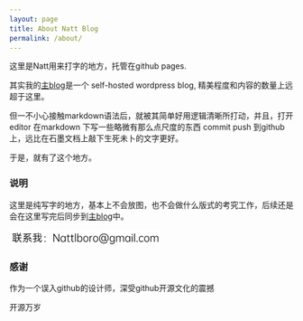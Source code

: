```yaml
---
layout: page
title: About Natt Blog
permalink: /about/
---
```


这里是Natt用来打字的地方，托管在github pages.

其实我的[主blog](https://blog.natt.cc)是一个 self-hosted wordpress blog, 精美程度和内容的数量上远超于这里。

但一不小心接触markdown语法后，就被其简单好用逻辑清晰所打动，并且，打开 editor 在markdown 下写一些略微有那么点尺度的东西 commit push 到github上，远比在石墨文档上敲下生死未卜的文字更好。

于是，就有了这个地方。

### 说明

这里是纯写字的地方，基本上不会放图，也不会做什么版式的考究工作，后续还是会在这里写完后同步到[主blog](https://blog.natt.cc)中。

![联系我](/images/gmail.jpg)  

### 感谢

作为一个误入github的设计师，深受github开源文化的震撼

开源万岁
